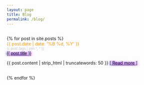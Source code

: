 ```yaml
---
layout: page
title: Blog
permalink: /blog/
---
```


<style>
@font-face {
    font-family: 'Oxanium';
    src: url('{{ site.url }}/res/Oxanium.ttf');
}
</style>
<main class="container">
  <div class="row">
    <div class="col-2">
      <br/>
      {% for post in site.posts %}
        <div class="post-meta" style="color:#f3980b;">{{ post.date | date: '%B %d, %Y' }}  <div style="color:#c0c0c0;font-size: 11px;">{{ post.tags | join:", " }}</div> </div>
        <a class="post-link" href="{{ post.url }}" style="text-shadow: 3px 0px 5px rgba(255,0,255,0.7), -3px 0px 5px rgba(50,50,255,1); font-family: Oxanium, sans-serif;">{{ post.title }}</a>
        <p class="post-meta">{{ post.content | strip_html | truncatewords: 50 }}
          <a class="post-link" href="{{ post.url }}" style="font-size: 14px;text-align:right;text-shadow: 3px 0px 5px rgba(255,0,255,0.7), -3px 0px 5px rgba(50,50,255,1);">[ Read more ]</a>
        </p>
      <br/>
      {% endfor %}
    </div>
  </div>
</main>

